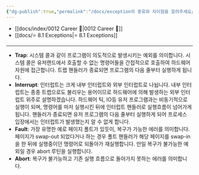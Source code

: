 ```yaml
---
{"dg-publish":true,"permalink":"/docs/exception의 종류와 차이점을 알려주세요/","title":"exception의 종류와 차이점을 알려주세요"}
---
```


- [[docs/index/0012 Career 💼\|0012 Career 💼]]
- [[docs/⭐️ 8.1 Exceptions\|⭐️ 8.1 Exceptions]]
---
- **Trap**: 시스템 콜과 같이 프로그램이 의도적으로 발생시키는 예외를 의미합니다. 시스템 콜은 유저랜드에서 호출할 수 없는 명령어들을 간접적으로 호출하여 하드웨어 자원에 접근합니다. 트랩 핸들러가 종료되면 프로그램의 다음 줄부터 실행하게 됩니다.
- **Interrupt**: 인터럽트는 크게 내부 인터럽트와 외부 인터럽트로 나뉩니다. 내부 인터럽트는 종종 트랩으로도 불리우는 용어이므로 하드웨어에 의해 발생하는 외부 인터럽트 위주로 설명하겠습니다. 하드웨어 틱, IO등 유저 프로그램과는 비동기적으로 실행이 되며, 명령어를 마저 실행시킨 뒤에 인터럽트 핸들러로 실행흐름이 넘어가게 됩니다. 핸들러가 종료되면 유저 프로그램의 다음 줄부터 실행하게 되어 프로세스 입장에서는 인터럽트가 발생했는지 알 수 없게 합니다.
- **Fault**: 가장 유명한 예로 페이지 폴트가 있듯이, 복구가 가능한 에러를 의미합니다. 페이지가 swap-out 되었다거나 하는 경우 폴트 핸들러가 해당 페이지를 swap-in을 한 뒤에 실행중이던 명령어로 되돌아가 재실행합니다. 만일 복구가 불가능한 예외일 경우 abort 루틴을 실행합니다.
- **Abort**: 복구가 불가능하고 기존 실행 흐름으로 돌아가지 못하는 에러를 의미합니다. 

